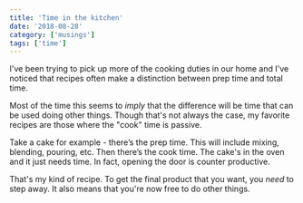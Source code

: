 ```yaml
---
title: 'Time in the kitchen'
date: '2018-08-28'
category: ['musings']
tags: ['time']
---
```


I've been trying to pick up more of the cooking duties in our home and I've noticed that recipes often make a distinction between prep time and total time.

Most of the time this seems to *imply* that the difference will be time that can be used doing other things. Though that's not always the case, my favorite recipes are those where the "cook" time is passive.

Take a cake for example - there’s the prep time. This will include mixing, blending, pouring, etc. Then there’s the cook time. The cake's in the oven and it just needs time. In fact, opening the door is counter productive.

That's my kind of recipe. To get the final product that you want, you *need* to step away. It also means that you're now free to do other things.